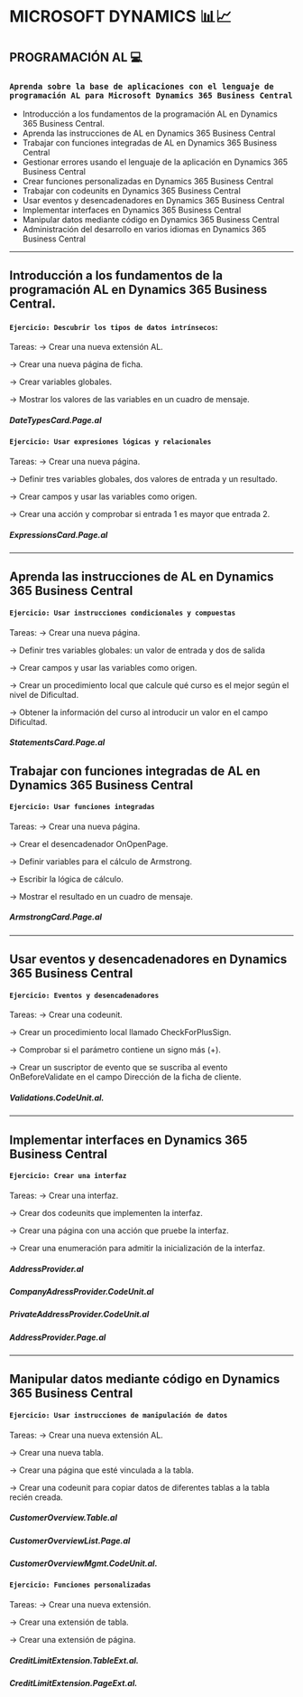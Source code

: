 # MICROSOFT DYNAMICS 📊📈

## PROGRAMACIÓN AL 💻

### `Aprenda sobre la base de aplicaciones con el lenguaje de programación AL para Microsoft Dynamics 365 Business Central`

- Introducción a los fundamentos de la programación AL en Dynamics 365 Business Central.
- Aprenda las instrucciones de AL en Dynamics 365 Business Central
- Trabajar con funciones integradas de AL en Dynamics 365 Business Central
- Gestionar errores usando el lenguaje de la aplicación en Dynamics 365 Business Central
- Crear funciones personalizadas en Dynamics 365 Business Central
- Trabajar con codeunits en Dynamics 365 Business Central
- Usar eventos y desencadenadores en Dynamics 365 Business Central
- Implementar interfaces en Dynamics 365 Business Central
- Manipular datos mediante código en Dynamics 365 Business Central
- Administración del desarrollo en varios idiomas en Dynamics 365 Business Central


---


## Introducción a los fundamentos de la programación AL en Dynamics 365 Business Central.

#### `Ejercicio: Descubrir los tipos de datos intrínsecos`:
Tareas: 
-> Crear una nueva extensión AL.

-> Crear una nueva página de ficha.

-> Crear variables globales.

-> Mostrar los valores de las variables en un cuadro de mensaje.

#####  DateTypesCard.Page.al


#### `Ejercicio: Usar expresiones lógicas y relacionales` 
Tareas:
-> Crear una nueva página.

-> Definir tres variables globales, dos valores de entrada y un resultado.

-> Crear campos y usar las variables como origen.

-> Crear una acción y comprobar si entrada 1 es mayor que entrada 2.

#####  ExpressionsCard.Page.al

--- 

## Aprenda las instrucciones de AL en Dynamics 365 Business Central

#### `Ejercicio: Usar instrucciones condicionales y compuestas`
Tareas:
-> Crear una nueva página.

-> Definir tres variables globales: un valor de entrada y dos de salida

-> Crear campos y usar las variables como origen.

-> Crear un procedimiento local que calcule qué curso es el mejor según el nivel de Dificultad.

-> Obtener la información del curso al introducir un valor en el campo Dificultad.

#####  StatementsCard.Page.al 

## Trabajar con funciones integradas de AL en Dynamics 365 Business Central

#### `Ejercicio: Usar funciones integradas`
Tareas:
-> Crear una nueva página.

-> Crear el desencadenador OnOpenPage.

-> Definir variables para el cálculo de Armstrong.

-> Escribir la lógica de cálculo.

-> Mostrar el resultado en un cuadro de mensaje.

#####  ArmstrongCard.Page.al

---

## Usar eventos y desencadenadores en Dynamics 365 Business Central

#### `Ejercicio: Eventos y desencadenadores`
Tareas:
-> Crear una codeunit.

-> Crear un procedimiento local llamado CheckForPlusSign.

-> Comprobar si el parámetro contiene un signo más (+).

-> Crear un suscriptor de evento que se suscriba al evento OnBeforeValidate en el campo Dirección de la ficha de cliente.

#####  Validations.CodeUnit.al.

---

## Implementar interfaces en Dynamics 365 Business Central
#### `Ejercicio: Crear una interfaz`
Tareas:
-> Crear una interfaz.

-> Crear dos codeunits que implementen la interfaz.

-> Crear una página con una acción que pruebe la interfaz.

-> Crear una enumeración para admitir la inicialización de la interfaz.

##### AddressProvider.al
##### CompanyAdressProvider.CodeUnit.al
##### PrivateAddressProvider.CodeUnit.al
##### AddressProvider.Page.al

--- 
## Manipular datos mediante código en Dynamics 365 Business Central
#### `Ejercicio: Usar instrucciones de manipulación de datos`
Tareas:
-> Crear una nueva extensión AL.

-> Crear una nueva tabla.

-> Crear una página que esté vinculada a la tabla.

-> Crear una codeunit para copiar datos de diferentes tablas a la tabla recién creada.

##### CustomerOverview.Table.al
##### CustomerOverviewList.Page.al
##### CustomerOverviewMgmt.CodeUnit.al.


#### `Ejercicio: Funciones personalizadas`
Tareas:
-> Crear una nueva extensión.

-> Crear una extensión de tabla.

-> Crear una extensión de página.

##### CreditLimitExtension.TableExt.al.
##### CreditLimitExtension.PageExt.al.










